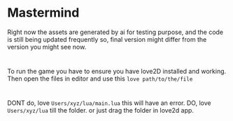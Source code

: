 # Mastermind

Right now the assets are generated by ai for testing purpose, and the code is still being updated frequently so, final version might differ from the version you might see now.

#

To run the game you have to ensure you have love2D installed and working.
Then open the files in editor and use this `love path/to/the/file` 
#

DONT do, love `Users/xyz/lua/main.lua` this will have an error.
DO, love `Users/xyz/lua` till the folder. or just drag the folder in love2d app.